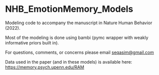 # NHB_EmotionMemory_Models
Modeling code to accompany the manuscript in Nature Human Behavior (2022).

Most of the modeling is done using bambi (pymc wrapper with weakly informative priors built in). 

For questions, comments, or concerns please email seqasim@gmail.com

Data used in the paper (and in these models) is available here: https://memory.psych.upenn.edu/RAM


